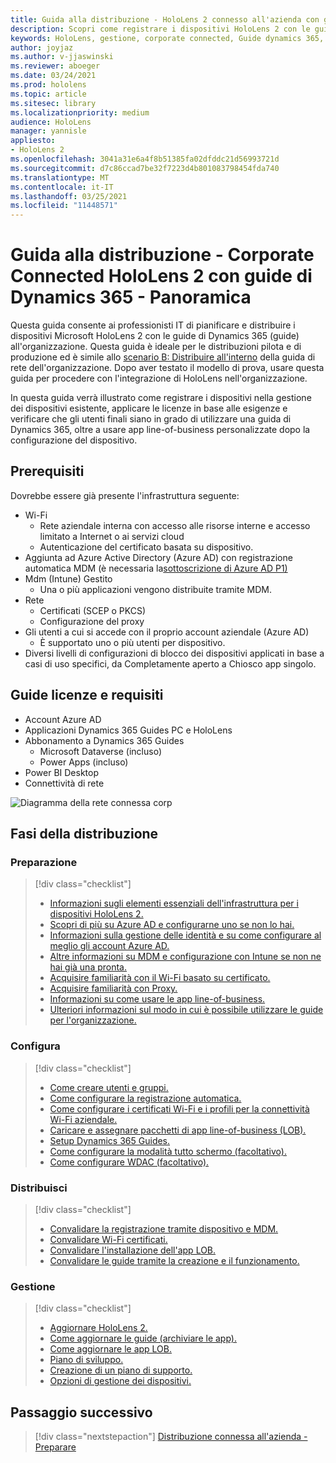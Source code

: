 ```yaml
---
title: Guida alla distribuzione - HoloLens 2 connesso all'azienda con guide di Dynamics 365 - Panoramica
description: Scopri come registrare i dispositivi HoloLens 2 con le guide di Dynamics 365 su una rete connessa aziendale.
keywords: HoloLens, gestione, corporate connected, Guide dynamics 365, AAD, Azure AD, MDM, Gestione dispositivi mobili
author: joyjaz
ms.author: v-jjaswinski
ms.reviewer: aboeger
ms.date: 03/24/2021
ms.prod: hololens
ms.topic: article
ms.sitesec: library
ms.localizationpriority: medium
audience: HoloLens
manager: yannisle
appliesto:
- HoloLens 2
ms.openlocfilehash: 3041a31e6a4f8b51385fa02dfddc21d56993721d
ms.sourcegitcommit: d7c86ccad7be32f7223d4b801083798454fda740
ms.translationtype: MT
ms.contentlocale: it-IT
ms.lasthandoff: 03/25/2021
ms.locfileid: "11448571"
---
```

# <a name="deployment-guide---corporate-connected-hololens-2-with-dynamics-365-guides---overview"></a>Guida alla distribuzione - Corporate Connected HoloLens 2 con guide di Dynamics 365 - Panoramica

Questa guida consente ai professionisti IT di pianificare e distribuire i dispositivi Microsoft HoloLens 2 con le guide di Dynamics 365 (guide) all'organizzazione. Questa guida è ideale per le distribuzioni pilota e di produzione ed è simile allo [scenario B: Distribuire all'interno](https://docs.microsoft.com/hololens/common-scenarios#scenario-b-deploy-inside-your-organizations-network) della guida di rete dell'organizzazione. Dopo aver testato il modello di prova, usare questa guida per procedere con l'integrazione di HoloLens nell'organizzazione.

In questa guida verrà illustrato come registrare i dispositivi nella gestione dei dispositivi esistente, applicare le licenze in base alle esigenze e verificare che gli utenti finali siano in grado di utilizzare una guida di Dynamics 365, oltre a usare app line-of-business personalizzate dopo la configurazione del dispositivo. 

## <a name="prerequisites"></a>Prerequisiti

Dovrebbe essere già presente l'infrastruttura seguente:
- Wi-Fi
    - Rete aziendale interna con accesso alle risorse interne e accesso limitato a Internet o ai servizi cloud
    - Autenticazione del certificato basata su dispositivo.
- Aggiunta ad Azure Active Directory (Azure AD) con registrazione automatica MDM (è necessaria la[sottoscrizione di Azure AD P1)](https://docs.microsoft.com/azure/active-directory/fundamentals/active-directory-whatis)
- Mdm (Intune) Gestito
    - Una o più applicazioni vengono distribuite tramite MDM.
- Rete 
    - Certificati (SCEP o PKCS)
    - Configurazione del proxy
- Gli utenti a cui si accede con il proprio account aziendale (Azure AD)
    - È supportato uno o più utenti per dispositivo.
- Diversi livelli di configurazioni di blocco dei dispositivi applicati in base a casi di uso specifici, da Completamente aperto a Chiosco app singolo.

## [<a name="guides-licensing-and-requirements"></a>Guide licenze e requisiti](https://docs.microsoft.com/dynamics365/mixed-reality/guides/requirements#licensing-and-product-requirements)
- Account Azure AD
- Applicazioni Dynamics 365 Guides PC e HoloLens
- Abbonamento a Dynamics 365 Guides
    - Microsoft Dataverse (incluso)
    - Power Apps (incluso)
- Power BI Desktop
- Connettività di rete

![Diagramma della rete connessa corp](./images/corpconnected-diagHL2-guides.png)

## <a name="stages-of-deployment"></a>Fasi della distribuzione
### <a name="prepare"></a>Preparazione
> [!div class="checklist"]
>- [Informazioni sugli elementi essenziali dell'infrastruttura per i dispositivi HoloLens 2.](hololens2-corp-connected-prepare.md#infrastructure-essentials)
>- [Scopri di più su Azure AD e configurarne uno se non lo hai.](hololens2-corp-connected-prepare.md#azure-active-directory)
>- [Informazioni sulla gestione delle identità e su come configurare al meglio gli account Azure AD.](hololens2-corp-connected-prepare.md#identity-management)
>- [Altre informazioni su MDM e configurazione con Intune se non ne hai già una pronta.](hololens2-corp-connected-prepare.md#mobile-device-management)
>- [Acquisire familiarità con il Wi-Fi basato su certificato.](hololens2-corp-connected-prepare.md#certificates)
>- [Acquisire familiarità con Proxy.](hololens2-corp-connected-prepare.md#proxy)
>- [Informazioni su come usare le app line-of-business.](hololens2-corp-connected-prepare.md#line-of-business-apps)
>- [Ulteriori informazioni sul modo in cui è possibile utilizzare le guide per l'organizzazione.](hololens2-corp-connected-prepare.md#guides-playbook)
### <a name="configure"></a>Configura
> [!div class="checklist"]
>- [Come creare utenti e gruppi.](hololens2-corp-connected-configure.md#azure-users-and-groups)
>- [Come configurare la registrazione automatica.](hololens2-corp-connected-configure.md#auto-enrollment-on-hololens-2)
>- [Come configurare i certificati Wi-Fi e i profili per la connettività Wi-Fi aziendale.](hololens2-corp-connected-configure.md#corporate-wi-fi-connectivity)
>- [Caricare e assegnare pacchetti di app line-of-business (LOB).](hololens2-corp-connected-configure.md#app-deployment)
>- [Setup Dynamics 365 Guides.](hololens2-corp-connected-configure.md#setup-guides-application-licenses-dataverse-and-authoring)
>- [Come configurare la modalità tutto schermo (facoltativo).](hololens2-corp-connected-configure.md#optional-kiosk-mode)
>- [Come configurare WDAC (facoltativo).](hololens2-corp-connected-configure.md#optional-wdac)
### <a name="deploy"></a>Distribuisci
> [!div class="checklist"]
>-  [Convalidare la registrazione tramite dispositivo e MDM.](hololens2-corp-connected-deploy.md#enrollment-validation)
>-  [Convalidare Wi-Fi certificati.](hololens2-corp-connected-deploy.md#wi-fi-certificate-validation)
>-  [Convalidare l'installazione dell'app LOB.](hololens2-corp-connected-deploy.md#validate-lob-app-install)
>-  [Convalidare le guide tramite la creazione e il funzionamento.](hololens2-corp-connected-deploy.md#validate-dynamics-365-guides)
### <a name="maintain"></a>Gestione
> [!div class="checklist"]
>- [Aggiornare HoloLens 2.](hololens2-corp-connected-maintain.md#update-hololens)
>- [Come aggiornare le guide (archiviare le app).](hololens2-corp-connected-maintain.md#how-to-update-dynamics-365-guides-and-other-store-apps)
>- [Come aggiornare le app LOB.](hololens2-corp-connected-maintain.md#how-to-update-lob-apps) 
>- [Piano di sviluppo.](hololens2-corp-connected-maintain.md#development-plan) 
>- [Creazione di un piano di supporto.](hololens2-corp-connected-maintain.md#support-plan)
>- [Opzioni di gestione dei dispositivi.](hololens2-corp-connected-maintain.md#device-management)

## <a name="next-step"></a>Passaggio successivo 
> [!div class="nextstepaction"]
> [Distribuzione connessa all'azienda - Preparare](hololens2-corp-connected-prepare.md)

